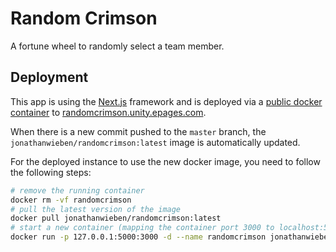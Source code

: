 # Random Crimson

A fortune wheel to randomly select a team member.

## Deployment

This app is using the [Next.js](https://nextjs.org/) framework and is deployed via a [public docker container](https://hub.docker.com/repository/docker/jonathanwieben/randomcrimson) to [randomcrimson.unity.epages.com](https://randomcrimson.unity.epages.com/).

When there is a new commit pushed to the `master` branch, the `jonathanwieben/randomcrimson:latest` image is automatically updated.

For the deployed instance to use the new docker image, you need to follow the following steps:

```sh
# remove the running container
docker rm -vf randomcrimson
# pull the latest version of the image
docker pull jonathanwieben/randomcrimson:latest
# start a new container (mapping the container port 3000 to localhost:5000)
docker run -p 127.0.0.1:5000:3000 -d --name randomcrimson jonathanwieben/randomcrimson:latest
```
